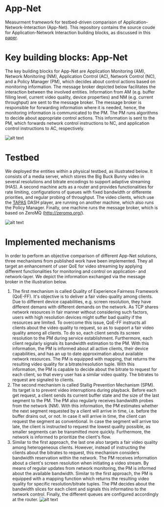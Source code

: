 # App-Net

Measurment framework for testbed-driven comparison of Application-Network-Interaction (App-Net). This repository contains the source coude for Application-Network Interaction building blocks, as discussed in this [paper]( http://ieeexplore.ieee.org/abstract/document/7810252/).

# Key building blocks: App-Net
The key building blocks for App-Net are Application Monitoring (AM), Network Monitoring (NM), Application Control (AC), Network Control (NC), and a Policy Manager (PM), which decides about control actions based on monitoring information. The message broker depicted below facilitates the interaction between the involved entities. 
Information from AM (e.g. buffer filling level, current video quality, device properties) and NM (e.g. current throughput) are sent to the message broker. The message broker is responsible for forwarding information where it is needed, hence, the monitoring information is communicated to the PM. The PM runs algorithms to decide about appropriate control actions. This information is sent to the PM, which forwards network control instructions to NC, and application control instructions to AC, respectively. 

![alt text](https://github.com/lsinfo3/App-Net/blob/master/illustrations/message_broker.png)

# Testbed
We deployed the entities within a physical testbed, as illustrated below. It consists of a media server, which stores the Big Buck Bunny video in several resolutions and bitrate encodings to support adaptive streaming (HAS).
A second machine acts as a router and provides functionalities for rate limiting, configurations of queues with fixed bandwidth or differente priorities, and regular probing of throughput. 
The video clients, which use the [TAPAS](https://github.com/ldecicco/tapas) DASH player, are running on another machine, which also runs the Policy Manager. 
Finally, one machine runs the message broker, which is based on ZeroMQ (http://zeromq.org/).

![alt text](https://github.com/lsinfo3/App-Net/blob/master/illustrations/testbed.PNG)

# Implemented mechanisms 
In order to perform an objective comparison of different App-Net solutions, three mechanisms from published work have been implemented. They all target an enhancement of user QoE for video streaming by applying different functionalities for monitoring and control on application- and network-layer. 
We depict the information exchanged via the message broker in the illustration below. 

1) The first mechanism is called Quality of Experience Fairness Framework (QoE-FF). It's objective is to deliver a fair video quality among clients. Due to different device capabilities, e.g. screen resolution, they have different demans with different demands on the network. As TCP shares network resources in fair manner without considering such factors, users with high resolution devices might suffer bad quality if the resources are limited. To overcome this issue, QoE-FF instructs all clients about the video quality to request, so as to support a fair video quality among all clients. To do so, each client sends its screen resolution to the PM during service establishment. Furthermore, each client regularly signals its bandwidth estimation to the PM. With this information, the PM is informed about all active clients, their device capabilities, and has an up to date approximation about available network resources. The PM is equipped with mapping, that returns the resulting video quality for a bitrate/resolution tuple. With this information, the PM is capable to decide about the bitrate to request for each client, so that every user has a similar video quality. The bitrates to request are signaled to clients. 
2) The second mechanism is called Stallig Prevention Mechanism (SPM). Its target is to prevent video interruptions during playback. Before each get request, a client sends its current buffer state and the size of the last segment to the PM. The PM also regularly receives bandwidth probes from the network (NM). With this information, the PM estimates whether the next segment requested by a client will arrive in time, i.e. before the buffer drains out, or not. In case it will arrive in time, the client can request the segment as conventional. In case the segment will arrive too late, the client is instructed to request the lowest quality possible, as smaller segments can be transmitted more quickly. Furthermore, the network is informed to prioritize the client's flow. 
3) Similar to the first approach, the last one also targets a fair video quality among heterogeneous clients. However, instead of instructing the clients about the bitrates to request, this mechanism considers bandwidth reservation within the network. The PM receives information about a client's screen resolution when initiating a video stream. By means of regular updates from network monitoring, the PM is informed about the available bandwidth. Similar to the first approach, the PM is equipped with a mapping function which returns the resulting video quality for specific resolution/bitrate tuples. The PM decides about the bandwidth slices for each client and signals this informatino to the network control. Finally, the different queues are configured accordingly at the router. 
![alt text](https://github.com/lsinfo3/App-Net/blob/master/illustrations/mechanisms.PNG)
